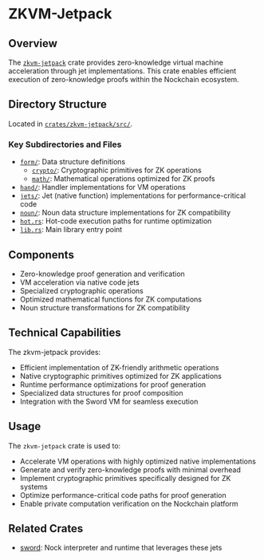 # ZKVM-Jetpack

## Overview

The [`zkvm-jetpack`](../../crates/zkvm-jetpack/) crate provides zero-knowledge virtual machine acceleration through jet implementations. This crate enables efficient execution of zero-knowledge proofs within the Nockchain ecosystem.

## Directory Structure

Located in [`crates/zkvm-jetpack/src/`](../../crates/zkvm-jetpack/src/).

### Key Subdirectories and Files

- [`form/`](../../crates/zkvm-jetpack/src/form/): Data structure definitions
  - [`crypto/`](../../crates/zkvm-jetpack/src/form/crypto/): Cryptographic primitives for ZK operations
  - [`math/`](../../crates/zkvm-jetpack/src/form/math/): Mathematical operations optimized for ZK proofs
- [`hand/`](../../crates/zkvm-jetpack/src/hand/): Handler implementations for VM operations
- [`jets/`](../../crates/zkvm-jetpack/src/jets/): Jet (native function) implementations for performance-critical code
- [`noun/`](../../crates/zkvm-jetpack/src/noun/): Noun data structure implementations for ZK compatibility
- [`hot.rs`](../../crates/zkvm-jetpack/src/hot.rs): Hot-code execution paths for runtime optimization
- [`lib.rs`](../../crates/zkvm-jetpack/src/lib.rs): Main library entry point

## Components

- Zero-knowledge proof generation and verification
- VM acceleration via native code jets
- Specialized cryptographic operations
- Optimized mathematical functions for ZK computations
- Noun structure transformations for ZK compatibility

## Technical Capabilities

The zkvm-jetpack provides:

- Efficient implementation of ZK-friendly arithmetic operations
- Native cryptographic primitives optimized for ZK applications
- Runtime performance optimizations for proof generation
- Specialized data structures for proof composition
- Integration with the Sword VM for seamless execution

## Usage

The `zkvm-jetpack` crate is used to:

- Accelerate VM operations with highly optimized native implementations
- Generate and verify zero-knowledge proofs with minimal overhead
- Implement cryptographic primitives specifically designed for ZK systems
- Optimize performance-critical code paths for proof generation
- Enable private computation verification on the Nockchain platform

## Related Crates

- [sword](./sword.md): Nock interpreter and runtime that leverages these jets 